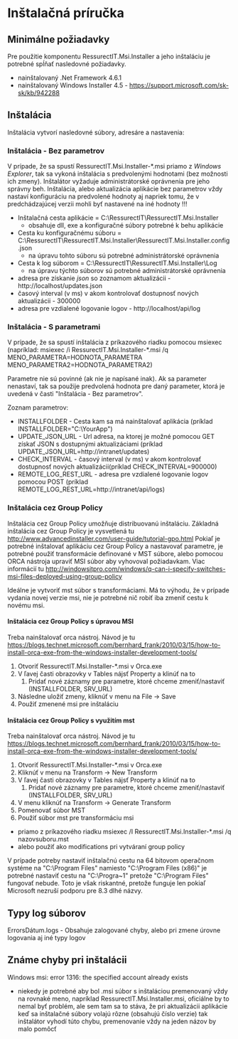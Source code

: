﻿# Inštalačná príručka

## Minimálne požiadavky

Pre použitie komponentu RessurectIT.Msi.Installer a jeho inštaláciu je potrebné spĺňať nasledovné požiadavky.

- nainštalovaný .Net Framework 4.6.1
- nainštalovaný Windows Installer 4.5 - https://support.microsoft.com/sk-sk/kb/942288

## Inštalácia

Inštalácia vytvorí nasledovné súbory, adresáre a nastavenia:

### Inštalácia - Bez parametrov

V prípade, že sa spustí RessurectIT.Msi.Installer-*.msi priamo z *Windows Explorer*, tak sa vykoná inštalácia s predvolenými hodnotami (bez možnosti ich zmeny). 
Inštalátor vyžaduje administrátorské oprávnenia pre jeho správny beh.
Inštalácia, alebo aktualizácia aplikácie bez parametrov vždy nastaví konfiguráciu na predvolené hodnoty aj napriek tomu, že v predchádzajúcej verzii mohli byť nastavené na iné hodnoty !!!
 - Inštalačná cesta aplikácie = C:\RessurectIT\RessurectIT.Msi.Installer
   - obsahuje dll, exe a konfiguračné súbory potrebné k behu aplikácie
 - Cesta ku konfiguračnému súboru = C:\RessurectIT\RessurectIT.Msi.Installer\RessurectIT.Msi.Installer.config.json
   - na úpravu tohto súboru sú potrebné administrátorské oprávnenia
 - Cesta k log súborom = C:\RessurectIT\RessurectIT.Msi.Installer\Log
   - na úpravu týchto súborov sú potrebné administrátorské oprávnenia
 - adresa pre získanie *json* so zoznamom aktualizácii - http://localhost/updates.json
 - časový interval (v ms) v akom kontrolovať dostupnosť nových aktualizácii - 300000
 - adresa pre vzdialené logovanie logov - http://localhost/api/log

### Inštalácia - S parametrami

V prípade, že sa spustí inštalácia z príkazového riadku pomocou msiexec 
(napríklad: msiexec /i RessurectIT.Msi.Installer-*.msi /q MENO_PARAMETRA=HODNOTA_PARAMETRA MENO_PARAMETRA2=HODNOTA_PARAMETRA2)

Parametre nie sú povinné (ak nie je napísané inak). Ak sa parameter nenastaví, tak sa použije predvolená hodnota pre daný parameter, ktorá je uvedená v časti "Inštalácia - Bez parametrov".

Zoznam parametrov:
 - INSTALLFOLDER - Cesta kam sa má nainštalovať aplikácia (príklad INSTALLFOLDER="C:\YourApp")
 - UPDATE_JSON_URL - Url adresa, na ktorej je možné pomocou GET získať JSON s dostupnými aktualizáciami (príklad UPDATE_JSON_URL=http://intranet/updates)
 - CHECK_INTERVAL - časový interval (v ms) v akom kontrolovať dostupnosť nových aktualizácii(príklad CHECK_INTERVAL=900000)
 - REMOTE_LOG_REST_URL - adresa pre vzdialené logovanie logov pomocou POST (príklad REMOTE_LOG_REST_URL=http://intranet/api/logs)

### Inštalácia cez Group Policy

Inštalácia cez Group Policy umožňuje distribuovanú inštaláciu. Základná inštalácia cez Group Policy je vysvetlená tu http://www.advancedinstaller.com/user-guide/tutorial-gpo.html
Pokiaľ je potrebné inštalovať aplikáciu cez Group Policy a nastavovať parametre, je potrebné použiť transformácie definované v MST súbore, alebo
pomocou ORCA nástroja upraviť MSI súbor aby vyhovoval požiadavkam. Viac informácií tu http://windowsitpro.com/windows/q-can-i-specify-switches-msi-files-deployed-using-group-policy

Ideálne je vytvoriť mst súbor s transformáciami. Má to výhodu, že v prípade vydania novej verzie msi, nie je potrebné nič robiť iba zmeniť cestu k novému msi.

#### Inštalácia cez Group Policy s úpravou MSI

Treba nainštalovať orca nástroj. Návod je tu https://blogs.technet.microsoft.com/bernhard_frank/2010/03/15/how-to-install-orca-exe-from-the-windows-installer-development-tools/

1. Otvoriť RessurectIT.Msi.Installer-*.msi v Orca.exe
2. V ľavej časti obrazovky v Tables nájsť Property a klinúť na to
   1. Pridať nové záznamy pre parametre, ktoré chceme zmeniť/nastaviť (INSTALLFOLDER, SRV_URL)
3. Následne uložiť zmeny, kliknúť v menu na File -> Save
4. Použiť zmenené msi pre inštaláciu

#### Inštalácia cez Group Policy s využitím mst

Treba nainštalovať orca nástroj. Návod je tu https://blogs.technet.microsoft.com/bernhard_frank/2010/03/15/how-to-install-orca-exe-from-the-windows-installer-development-tools/

1. Otvoriť RessurectIT.Msi.Installer-*.msi v Orca.exe
2. Kliknúť v menu na Transform -> New Transform
3. V ľavej časti obrazovky v Tables nájsť Property a klinúť na to
   1. Pridať nové záznamy pre parametre, ktoré chceme zmeniť/nastaviť (INSTALLFOLDER, SRV_URL)
4. V menu kliknúť na Transform -> Generate Transform
5. Pomenovať súbor MST
6. Použiť súbor mst pre transformáciu msi
 - priamo z príkazového riadku msiexec /I RessurectIT.Msi.Installer-*.msi /q nazovsuboru.mst
 - alebo použiť ako modifications pri vytváraní group policy

V prípade potreby nastaviť inštalačnú cestu na 64 bitovom operačnom systéme na "C:\Program Files" namiesto "C:\Program Files (x86)" je potrebné nastaviť cestu na "C:\Progra~1" pretože "C:\Program Files"
fungovať nebude. Toto je však riskantné, pretože funguje len pokiaľ Microsoft nezruší podporu pre 8.3 dlhé názvy.

## Typy log súborov

ErrorsDátum.logs - Obsahuje zalogované chyby, alebo pri zmene úrovne logovania aj iné typy logov

## Známe chyby pri inštalácii

Windows msi: error 1316: the specified account already exists
 - niekedy je potrebné aby bol .msi súbor s inštaláciou premenovaný vždy na rovnaké meno, napríklad RessurectIT.Msi.Installer.msi, oficiálne by to nemal byť problém, ale sem tam sa to stáva, že pri aktualizácii aplikácie keď sa inštalačné súbory volajú rôzne (obsahujú číslo verzie) tak inštalátor vyhodí túto chybu, premenovanie vždy na jeden názov by malo pomôcť